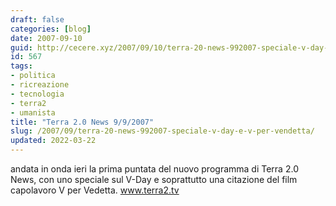 ```yaml
---
draft: false
categories: [blog]
date: 2007-09-10
guid: http://cecere.xyz/2007/09/10/terra-20-news-992007-speciale-v-day-e-v-per-vendetta/
id: 567
tags:
- politica
- ricreazione
- tecnologia
- terra2
- umanista
title: "Terra 2.0 News 9/9/2007"
slug: /2007/09/terra-20-news-992007-speciale-v-day-e-v-per-vendetta/
updated: 2022-03-22
---
```


andata in onda ieri la prima puntata del nuovo programma di Terra 2.0 News, con uno speciale sul V-Day e soprattutto una citazione del film capolavoro V per Vedetta. <a href="http://www.terra2.tv" target="_blank">www.terra2.tv</a>